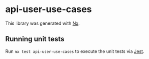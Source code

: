 # api-user-use-cases

This library was generated with [Nx](https://nx.dev).

## Running unit tests

Run `nx test api-user-use-cases` to execute the unit tests via [Jest](https://jestjs.io).
